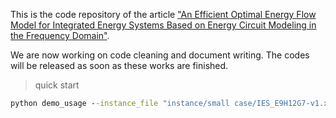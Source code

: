 This is the code repository of the article ["An Efficient Optimal Energy Flow Model for Integrated Energy Systems Based on Energy Circuit Modeling in the Frequency Domain"](https://arxiv.org/abs/2206.12799).

We are now working on code cleaning and document writing. The codes will be released as soon as these works are finished.



> quick start

```cmd
python demo_usage --instance_file "instance/small case/IES_E9H12G7-v1.xlsx" --model_type "lazy_explicit"
```

